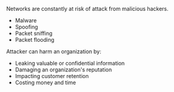 Networks are constantly at risk of attack from malicious hackers.
- Malware
- Spoofing
- Packet sniffing
- Packet flooding

Attacker can harm an organization by:
- Leaking valuable or confidential information
- Damaging an organization's reputation
- Impacting customer retention
- Costing money and time